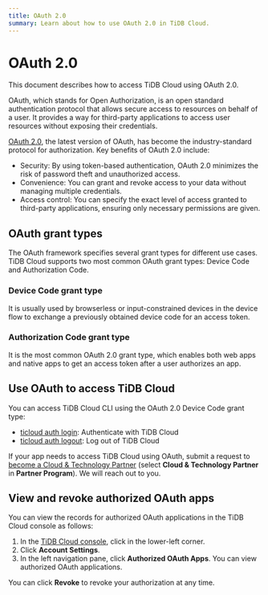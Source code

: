 ```yaml
---
title: OAuth 2.0
summary: Learn about how to use OAuth 2.0 in TiDB Cloud.
---
```


# OAuth 2.0

This document describes how to access TiDB Cloud using OAuth 2.0.

OAuth, which stands for Open Authorization, is an open standard authentication protocol that allows secure access to resources on behalf of a user. It provides a way for third-party applications to access user resources without exposing their credentials.

[OAuth 2.0](https://oauth.net/2/), the latest version of OAuth, has become the industry-standard protocol for authorization. Key benefits of OAuth 2.0 include:

- Security: By using token-based authentication, OAuth 2.0 minimizes the risk of password theft and unauthorized access.
- Convenience: You can grant and revoke access to your data without managing multiple credentials.
- Access control: You can specify the exact level of access granted to third-party applications, ensuring only necessary permissions are given.

## OAuth grant types

The OAuth framework specifies several grant types for different use cases. TiDB Cloud supports two most common OAuth grant types: Device Code and Authorization Code.

### Device Code grant type

It is usually used by browserless or input-constrained devices in the device flow to exchange a previously obtained device code for an access token.

### Authorization Code grant type

It is the most common OAuth 2.0 grant type, which enables both web apps and native apps to get an access token after a user authorizes an app.

## Use OAuth to access TiDB Cloud

You can access TiDB Cloud CLI using the OAuth 2.0 Device Code grant type:

- [ticloud auth login](/tidb-cloud/ticloud-auth-login.md): Authenticate with TiDB Cloud
- [ticloud auth logout](/tidb-cloud/ticloud-auth-logout.md): Log out of TiDB Cloud

If your app needs to access TiDB Cloud using OAuth, submit a request to [become a Cloud & Technology Partner](https://www.pingcap.com/partners/become-a-partner/) (select **Cloud & Technology Partner** in **Partner Program**). We will reach out to you.

## View and revoke authorized OAuth apps

You can view the records for authorized OAuth applications in the TiDB Cloud console as follows:

1. In the [TiDB Cloud console](https://tidbcloud.com/), click <MDSvgIcon name="icon-top-account-settings" /> in the lower-left corner.
2. Click **Account Settings**.
3. In the left navigation pane, click **Authorized OAuth Apps**. You can view authorized OAuth applications.

You can click **Revoke** to revoke your authorization at any time.
